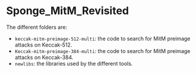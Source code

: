 # Sponge_MitM_Revisited
The different folders are:
- `keccak-mitm-preimage-512-multi`: the code to search for MitM preimage attacks on Keccak-512.
- `Keccak-mitm-preimage-384-multi`: the code to search for MitM preimage attacks on Keccak-384.
- `newlibs`: the libraries used by the different tools. 
